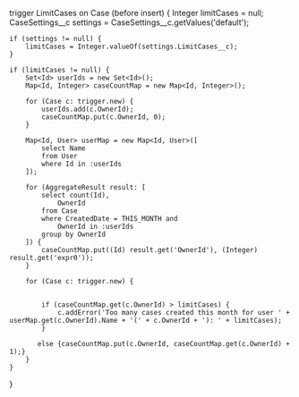 trigger LimitCases on Case (before insert) {
	Integer limitCases = null;
    CaseSettings__c settings = CaseSettings__c.getValues('default');
    
    if (settings != null) {
        limitCases = Integer.valueOf(settings.LimitCases__c);
    }
    
    if (limitCases != null) {
        Set<Id> userIds = new Set<Id>();
        Map<Id, Integer> caseCountMap = new Map<Id, Integer>();
        
        for (Case c: trigger.new) {
            userIds.add(c.OwnerId);
            caseCountMap.put(c.OwnerId, 0);
        }
        
        Map<Id, User> userMap = new Map<Id, User>([
            select Name
            from User
            where Id in :userIds
        ]);
        
        for (AggregateResult result: [
            select count(Id),
            	OwnerId
            from Case
            where CreatedDate = THIS_MONTH and
            	OwnerId in :userIds
            group by OwnerId
        ]) {
            caseCountMap.put((Id) result.get('OwnerId'), (Integer) result.get('expr0'));
        }
        
        for (Case c: trigger.new) {
            
            
            if (caseCountMap.get(c.OwnerId) > limitCases) {
                c.addError('Too many cases created this month for user ' + userMap.get(c.OwnerId).Name + '(' + c.OwnerId + '): ' + limitCases);
            }
          
           else {caseCountMap.put(c.OwnerId, caseCountMap.get(c.OwnerId) + 1);}
        }
    }
}

